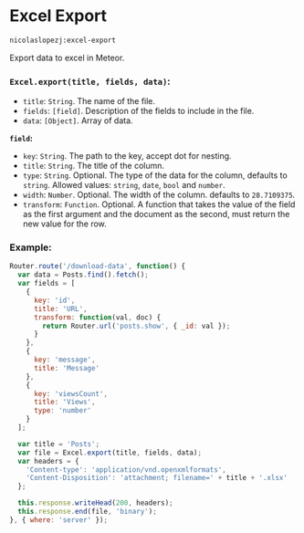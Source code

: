 Excel Export
============

```sh
nicolaslopezj:excel-export
```

Export data to excel in Meteor.

### ```Excel.export(title, fields, data)```:

- ```title```: ```String```. The name of the file.
- ```fields```: ```[field]```. Description of the fields to include in the file.
- ```data```: ```[Object]```. Array of data.

**```field```:**

- ```key```: ```String```. The path to the key, accept dot for nesting.
- ```title```: ```String```. The title of the column.
- ```type```: ```String```. Optional. The type of the data for the column, defaults to ```string```. Allowed values: ```string```, ```date```, ```bool``` and ```number```.
- ```width```: ```Number```. Optional. The width of the column. defaults to ```28.7109375```.
- ```transform```: ```Function```. Optional. A function that takes the value of the field as the first argument and the document as the second, must return the new value for the row.

### Example:

```js
Router.route('/download-data', function() {
  var data = Posts.find().fetch();
  var fields = [
    {
      key: 'id',
      title: 'URL',
      transform: function(val, doc) {
        return Router.url('posts.show', { _id: val });
      } 
    },
    {
      key: 'message',
      title: 'Message'
    },
    {
      key: 'viewsCount',
      title: 'Views',
      type: 'number'
    }
  ];

  var title = 'Posts';
  var file = Excel.export(title, fields, data);
  var headers = {
    'Content-type': 'application/vnd.openxmlformats',
    'Content-Disposition': 'attachment; filename=' + title + '.xlsx'
  };

  this.response.writeHead(200, headers);
  this.response.end(file, 'binary');
}, { where: 'server' });
```